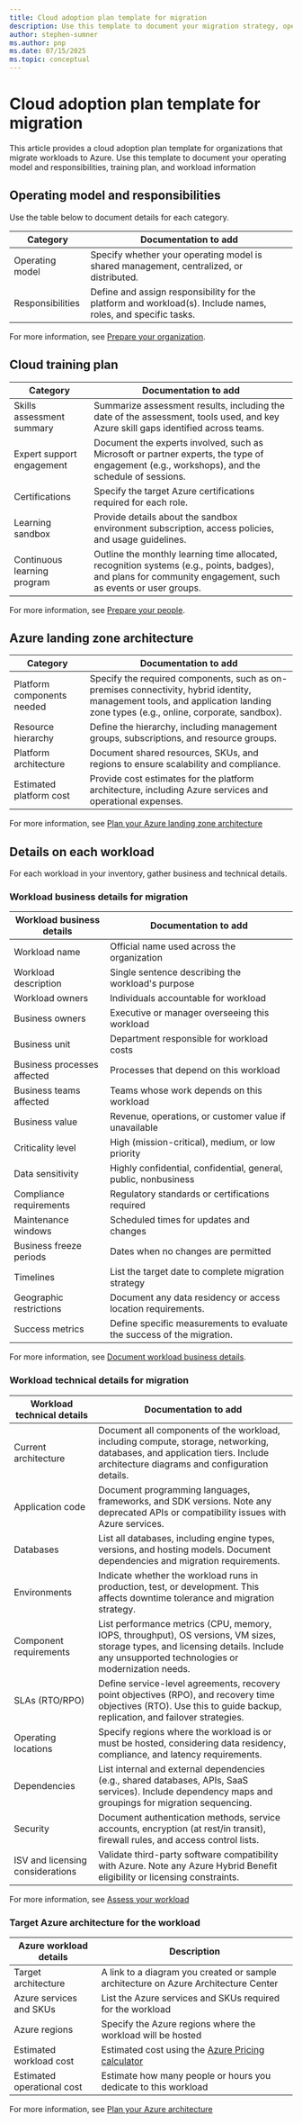 ```yaml
---
title: Cloud adoption plan template for migration
description: Use this template to document your migration strategy, operating model, training plan, platform architecture, and workload details for successful Azure cloud adoption.
author: stephen-sumner
ms.author: pnp
ms.date: 07/15/2025
ms.topic: conceptual
---
```


# Cloud adoption plan template for migration

This article provides a cloud adoption plan template for organizations that migrate workloads to Azure. Use this template to document your operating model and responsibilities, training plan, and workload information

## Operating model and responsibilities

Use the table below to document details for each category.

| Category          | Documentation to add                                   |
|-------------------|-----------------------------------------------|
| Operating model   | Specify whether your operating model is shared management, centralized, or distributed. |
| Responsibilities  | Define and assign responsibility for the platform and workload(s). Include names, roles, and specific tasks. |

For more information, see [Prepare your organization](./prepare-organization-for-cloud.md).

## Cloud training plan

| Category                  | Documentation to add                                                                       |
|---------------------------|-----------------------------------------------------------------------------|
| Skills assessment summary | Summarize assessment results, including the date of the assessment, tools used, and key Azure skill gaps identified across teams. |
| Expert support engagement | Document the experts involved, such as Microsoft or partner experts, the type of engagement (e.g., workshops), and the schedule of sessions. |
| Certifications            | Specify the target Azure certifications required for each role. |
| Learning sandbox          | Provide details about the sandbox environment subscription, access policies, and usage guidelines. |
| Continuous learning program | Outline the monthly learning time allocated, recognition systems (e.g., points, badges), and plans for community engagement, such as events or user groups. |

For more information, see [Prepare your people](./prepare-people-for-cloud.md).

## Azure landing zone architecture

| Category                  | Documentation to add                                                                 |
|---------------------------|-------------------------------------------------------------------------------------|
| Platform components needed | Specify the required components, such as on-premises connectivity, hybrid identity, management tools, and application landing zone types (e.g., online, corporate, sandbox). |
| Resource hierarchy         | Define the hierarchy, including management groups, subscriptions, and resource groups. |
| Platform architecture       | Document shared resources, SKUs, and regions to ensure scalability and compliance. |
| Estimated platform cost     | Provide cost estimates for the platform architecture, including Azure services and operational expenses. |

For more information, see [Plan your Azure landing zone architecture](./estimate-total-cost-of-ownership.md#plan-your-azure-architecture)

## Details on each workload

For each workload in your inventory, gather business and technical details.

### Workload business details for migration

| Workload business details | Documentation to add|
|-----------------|-------------|
| Workload name | Official name used across the organization |
| Workload description | Single sentence describing the workload's purpose |
| Workload owners | Individuals accountable for workload |
| Business owners | Executive or manager overseeing this workload |
| Business unit | Department responsible for workload costs |
| Business processes affected | Processes that depend on this workload |
| Business teams affected | Teams whose work depends on this workload |
| Business value | Revenue, operations, or customer value if unavailable |
| Criticality level | High (mission-critical), medium, or low priority |
| Data sensitivity | Highly confidential, confidential, general, public, nonbusiness |
| Compliance requirements | Regulatory standards or certifications required |
| Maintenance windows | Scheduled times for updates and changes |
| Business freeze periods | Dates when no changes are permitted |
| Timelines | List the target date to complete migration strategy |
| Geographic restrictions | Document any data residency or access location requirements. |
| Success metrics | Define specific measurements to evaluate the success of the migration. |

For more information, see [Document workload business details](./discover-existing-workload-inventory.md#gather-business-details-per-workload).

### Workload technical details for migration

| Workload technical details               | Documentation to add                                                                       |
|--------------------------------|-----------------------------------------------------------------------------|
| Current architecture           | Document all components of the workload, including compute, storage, networking, databases, and application tiers. Include architecture diagrams and configuration details. |
| Application code               | Document programming languages, frameworks, and SDK versions. Note any deprecated APIs or compatibility issues with Azure services. |
| Databases                      | List all databases, including engine types, versions, and hosting models. Document dependencies and migration requirements. |
| Environments                   | Indicate whether the workload runs in production, test, or development. This affects downtime tolerance and migration strategy. |
| Component requirements         | List performance metrics (CPU, memory, IOPS, throughput), OS versions, VM sizes, storage types, and licensing details. Include any unsupported technologies or modernization needs. |
| SLAs (RTO/RPO)                 | Define service-level agreements, recovery point objectives (RPO), and recovery time objectives (RTO). Use this to guide backup, replication, and failover strategies. |
| Operating locations            | Specify regions where the workload is or must be hosted, considering data residency, compliance, and latency requirements. |
| Dependencies                   | List internal and external dependencies (e.g., shared databases, APIs, SaaS services). Include dependency maps and groupings for migration sequencing. |
| Security                       | Document authentication methods, service accounts, encryption (at rest/in transit), firewall rules, and access control lists. |
| ISV and licensing considerations | Validate third-party software compatibility with Azure. Note any Azure Hybrid Benefit eligibility or licensing constraints. |

For more information, see [Assess your workload](./assess-workloads-for-cloud-migration.md)

### Target Azure architecture for the workload

| Azure workload details | Description |
| --- | --- |
| Target architecture | A link to a diagram you created or sample architecture on Azure Architecture Center |
| Azure services and SKUs | List the Azure services and SKUs required for the workload |
| Azure regions | Specify the Azure regions where the workload will be hosted |
| Estimated workload cost | Estimated cost using the [Azure Pricing calculator](https://azure.microsoft.com/pricing/calculator/?msockid=396a7791057262e4306e626304176307) |
| Estimated operational cost | Estimate how many people or hours you dedicate to this workload |

For more information, see [Plan your Azure architecture](./estimate-total-cost-of-ownership.md#plan-your-azure-architecture)
